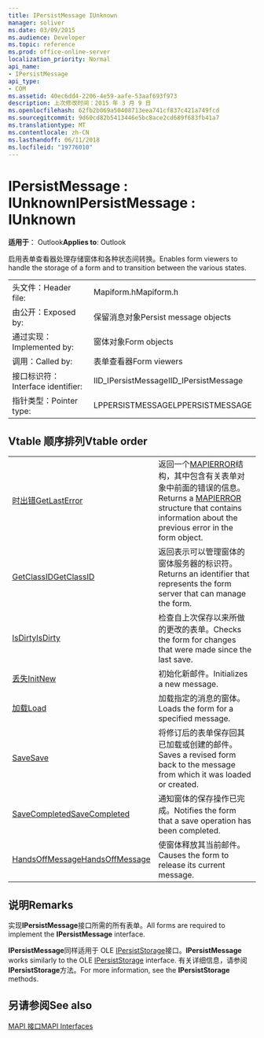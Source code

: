 ```yaml
---
title: IPersistMessage IUnknown
manager: soliver
ms.date: 03/09/2015
ms.audience: Developer
ms.topic: reference
ms.prod: office-online-server
localization_priority: Normal
api_name:
- IPersistMessage
api_type:
- COM
ms.assetid: 40ec6dd4-2206-4e59-aafe-53aaf693f973
description: 上次修改时间：2015 年 3 月 9 日
ms.openlocfilehash: 62fb2b069a50408713eea741cf837c421a749fcd
ms.sourcegitcommit: 9d60cd82b5413446e5bc8ace2cd689f683fb41a7
ms.translationtype: MT
ms.contentlocale: zh-CN
ms.lasthandoff: 06/11/2018
ms.locfileid: "19776010"
---
```

# <a name="ipersistmessage--iunknown"></a><span data-ttu-id="4a484-103">IPersistMessage : IUnknown</span><span class="sxs-lookup"><span data-stu-id="4a484-103">IPersistMessage : IUnknown</span></span>

  
  
<span data-ttu-id="4a484-104">**适用于**： Outlook</span><span class="sxs-lookup"><span data-stu-id="4a484-104">**Applies to**: Outlook</span></span> 
  
<span data-ttu-id="4a484-105">启用表单查看器处理存储窗体和各种状态间转换。</span><span class="sxs-lookup"><span data-stu-id="4a484-105">Enables form viewers to handle the storage of a form and to transition between the various states.</span></span>
  
|||
|:-----|:-----|
|<span data-ttu-id="4a484-106">头文件：</span><span class="sxs-lookup"><span data-stu-id="4a484-106">Header file:</span></span>  <br/> |<span data-ttu-id="4a484-107">Mapiform.h</span><span class="sxs-lookup"><span data-stu-id="4a484-107">Mapiform.h</span></span>  <br/> |
|<span data-ttu-id="4a484-108">由公开：</span><span class="sxs-lookup"><span data-stu-id="4a484-108">Exposed by:</span></span>  <br/> |<span data-ttu-id="4a484-109">保留消息对象</span><span class="sxs-lookup"><span data-stu-id="4a484-109">Persist message objects</span></span>  <br/> |
|<span data-ttu-id="4a484-110">通过实现：</span><span class="sxs-lookup"><span data-stu-id="4a484-110">Implemented by:</span></span>  <br/> |<span data-ttu-id="4a484-111">窗体对象</span><span class="sxs-lookup"><span data-stu-id="4a484-111">Form objects</span></span>  <br/> |
|<span data-ttu-id="4a484-112">调用：</span><span class="sxs-lookup"><span data-stu-id="4a484-112">Called by:</span></span>  <br/> |<span data-ttu-id="4a484-113">表单查看器</span><span class="sxs-lookup"><span data-stu-id="4a484-113">Form viewers</span></span>  <br/> |
|<span data-ttu-id="4a484-114">接口标识符：</span><span class="sxs-lookup"><span data-stu-id="4a484-114">Interface identifier:</span></span>  <br/> |<span data-ttu-id="4a484-115">IID_IPersistMessage</span><span class="sxs-lookup"><span data-stu-id="4a484-115">IID_IPersistMessage</span></span>  <br/> |
|<span data-ttu-id="4a484-116">指针类型：</span><span class="sxs-lookup"><span data-stu-id="4a484-116">Pointer type:</span></span>  <br/> |<span data-ttu-id="4a484-117">LPPERSISTMESSAGE</span><span class="sxs-lookup"><span data-stu-id="4a484-117">LPPERSISTMESSAGE</span></span>  <br/> |
   
## <a name="vtable-order"></a><span data-ttu-id="4a484-118">Vtable 顺序排列</span><span class="sxs-lookup"><span data-stu-id="4a484-118">Vtable order</span></span>

|||
|:-----|:-----|
|[<span data-ttu-id="4a484-119">时出错</span><span class="sxs-lookup"><span data-stu-id="4a484-119">GetLastError</span></span>](ipersistmessage-getlasterror.md) <br/> |<span data-ttu-id="4a484-120">返回一个[MAPIERROR](mapierror.md)结构，其中包含有关表单对象中前面的错误的信息。</span><span class="sxs-lookup"><span data-stu-id="4a484-120">Returns a [MAPIERROR](mapierror.md) structure that contains information about the previous error in the form object.</span></span>  <br/> |
|[<span data-ttu-id="4a484-121">GetClassID</span><span class="sxs-lookup"><span data-stu-id="4a484-121">GetClassID</span></span>](ipersistmessage-getclassid.md) <br/> |<span data-ttu-id="4a484-122">返回表示可以管理窗体的窗体服务器的标识符。</span><span class="sxs-lookup"><span data-stu-id="4a484-122">Returns an identifier that represents the form server that can manage the form.</span></span>  <br/> |
|[<span data-ttu-id="4a484-123">IsDirty</span><span class="sxs-lookup"><span data-stu-id="4a484-123">IsDirty</span></span>](ipersistmessage-isdirty.md) <br/> |<span data-ttu-id="4a484-124">检查自上次保存以来所做的更改的表单。</span><span class="sxs-lookup"><span data-stu-id="4a484-124">Checks the form for changes that were made since the last save.</span></span>  <br/> |
|[<span data-ttu-id="4a484-125">丢失</span><span class="sxs-lookup"><span data-stu-id="4a484-125">InitNew</span></span>](ipersistmessage-initnew.md) <br/> |<span data-ttu-id="4a484-126">初始化新邮件。</span><span class="sxs-lookup"><span data-stu-id="4a484-126">Initializes a new message.</span></span>  <br/> |
|[<span data-ttu-id="4a484-127">加载</span><span class="sxs-lookup"><span data-stu-id="4a484-127">Load</span></span>](ipersistmessage-load.md) <br/> |<span data-ttu-id="4a484-128">加载指定的消息的窗体。</span><span class="sxs-lookup"><span data-stu-id="4a484-128">Loads the form for a specified message.</span></span>  <br/> |
|[<span data-ttu-id="4a484-129">Save</span><span class="sxs-lookup"><span data-stu-id="4a484-129">Save</span></span>](ipersistmessage-save.md) <br/> |<span data-ttu-id="4a484-130">将修订后的表单保存回其已加载或创建的邮件。</span><span class="sxs-lookup"><span data-stu-id="4a484-130">Saves a revised form back to the message from which it was loaded or created.</span></span>  <br/> |
|[<span data-ttu-id="4a484-131">SaveCompleted</span><span class="sxs-lookup"><span data-stu-id="4a484-131">SaveCompleted</span></span>](ipersistmessage-savecompleted.md) <br/> |<span data-ttu-id="4a484-132">通知窗体的保存操作已完成。</span><span class="sxs-lookup"><span data-stu-id="4a484-132">Notifies the form that a save operation has been completed.</span></span>  <br/> |
|[<span data-ttu-id="4a484-133">HandsOffMessage</span><span class="sxs-lookup"><span data-stu-id="4a484-133">HandsOffMessage</span></span>](ipersistmessage-handsoffmessage.md) <br/> |<span data-ttu-id="4a484-134">使窗体释放其当前邮件。</span><span class="sxs-lookup"><span data-stu-id="4a484-134">Causes the form to release its current message.</span></span>  <br/> |
   
## <a name="remarks"></a><span data-ttu-id="4a484-135">说明</span><span class="sxs-lookup"><span data-stu-id="4a484-135">Remarks</span></span>

<span data-ttu-id="4a484-136">实现**IPersistMessage**接口所需的所有表单。</span><span class="sxs-lookup"><span data-stu-id="4a484-136">All forms are required to implement the **IPersistMessage** interface.</span></span> 
  
 <span data-ttu-id="4a484-137">**IPersistMessage**同样适用于 OLE [IPersistStorage](http://msdn.microsoft.com/library/1c1a20fc-c101-4cbc-a7a6-30613aa387d7%28Office.15%29.aspx)接口。</span><span class="sxs-lookup"><span data-stu-id="4a484-137">**IPersistMessage** works similarly to the OLE [IPersistStorage](http://msdn.microsoft.com/library/1c1a20fc-c101-4cbc-a7a6-30613aa387d7%28Office.15%29.aspx) interface.</span></span> <span data-ttu-id="4a484-138">有关详细信息，请参阅**IPersistStorage**方法。</span><span class="sxs-lookup"><span data-stu-id="4a484-138">For more information, see the **IPersistStorage** methods.</span></span> 
  
## <a name="see-also"></a><span data-ttu-id="4a484-139">另请参阅</span><span class="sxs-lookup"><span data-stu-id="4a484-139">See also</span></span>



[<span data-ttu-id="4a484-140">MAPI 接口</span><span class="sxs-lookup"><span data-stu-id="4a484-140">MAPI Interfaces</span></span>](mapi-interfaces.md)

